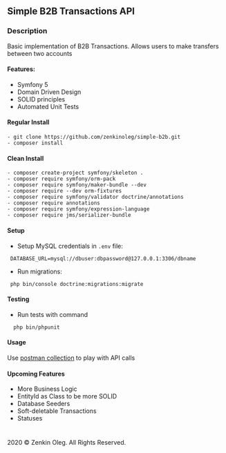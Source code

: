 ## Simple B2B Transactions API

### Description
Basic implementation of B2B Transactions. Allows users to make transfers between two accounts

#### Features:
 - Symfony 5
 - Domain Driven Design
 - SOLID principles
 - Automated Unit Tests

#### Regular Install
```console
- git clone https://github.com/zenkinoleg/simple-b2b.git
- composer install
```

#### Clean Install
```console
- composer create-project symfony/skeleton .
- composer require symfony/orm-pack
- composer require symfony/maker-bundle --dev
- composer require --dev orm-fixtures
- composer require symfony/validator doctrine/annotations
- composer require annotations
- composer require symfony/expression-language
- composer require jms/serializer-bundle
```

#### Setup
- Setup MySQL credentials in `.env` file:
```console
 DATABASE_URL=mysql://dbuser:dbpassword@127.0.0.1:3306/dbname
```
- Run migrations:
```console
 php bin/console doctrine:migrations:migrate
```

#### Testing
 - Run tests with command
```console
  php bin/phpunit
```

#### Usage
Use [postman collection](https://www.getpostman.com/collections/4cb64d109a618534002d) to play with API calls

#### Upcoming Features

- More Business Logic
- EntityId as Class to be more SOLID
- Database Seeders
- Soft-deletable Transactions
- Statuses

#
#
#
 
2020 &copy; Zenkin Oleg. All Rights Reserved.